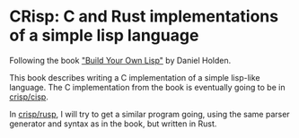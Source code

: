# CRisp: C and Rust implementations of a simple lisp language
Following the book ["Build Your Own Lisp"](http://www.buildyourownlisp.com/) by Daniel Holden.

This book describes writing a C implementation of a simple lisp-like language. The C implementation from the book is eventually going to be in [crisp/cisp](https://github.com/medium-endian/crisp/tree/master/cisp).

In [crisp/rusp](https://github.com/medium-endian/crisp/tree/master/rusp), I will try to get a similar program going, using the same parser generator and syntax as in the book, but written in Rust.
